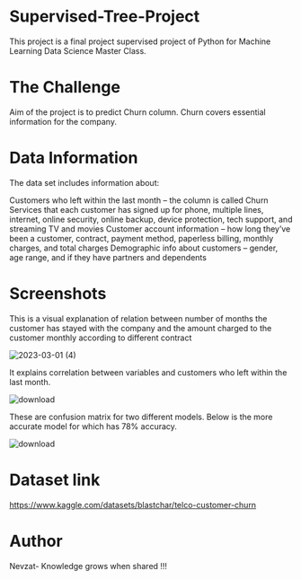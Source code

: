 # Supervised-Tree-Project

This project is a final project supervised project of Python for Machine Learning Data Science Master Class.
# The Challenge
Aim of the project is to predict Churn column. Churn covers essential information for the company. 
# Data Information
The data set includes information about:

Customers who left within the last month – the column is called Churn
Services that each customer has signed up for  phone, multiple lines, internet, online security, online backup, device protection, tech support, and streaming TV and movies
Customer account information – how long they’ve been a customer, contract, payment method, paperless billing, monthly charges, and total charges
Demographic info about customers – gender, age range, and if they have partners and dependents

# Screenshots

This is a visual explanation of relation between number of months the customer has stayed with the company and the amount charged to the customer monthly according to different contract


![2023-03-01 (4)](https://user-images.githubusercontent.com/108625825/224068174-2022e9c4-5d3e-496d-9586-e1190747973a.png)

It explains correlation between variables and customers who left within the last month.


![download](https://user-images.githubusercontent.com/108625825/224069808-1bdd4682-8a55-46d9-9f7e-71e08102a831.png)

These are confusion matrix for two different models. Below is the more accurate model for which has 78% accuracy.


![download](https://user-images.githubusercontent.com/108625825/224070513-a167de64-fc01-43cc-a581-1865b1535720.png)

# Dataset link
https://www.kaggle.com/datasets/blastchar/telco-customer-churn

# Author
Nevzat- Knowledge grows when shared !!! 

